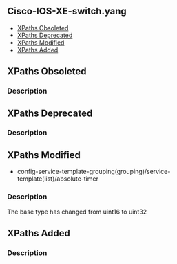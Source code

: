 ## Cisco-IOS-XE-switch.yang


- [XPaths Obsoleted](#xpaths-obsoleted)
- [XPaths Deprecated](#xpaths-deprecated)
- [XPaths Modified](#xpaths-modified)
- [XPaths Added](#xpaths-added)

## XPaths Obsoleted

### Description

## XPaths Deprecated

### Description

## XPaths Modified

- config-service-template-grouping(grouping)/service-template(list)/absolute-timer

### Description

The base type has  changed from uint16 to uint32

## XPaths Added

### Description
